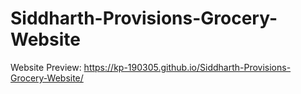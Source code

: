 # Siddharth-Provisions-Grocery-Website

Website Preview: https://kp-190305.github.io/Siddharth-Provisions-Grocery-Website/
